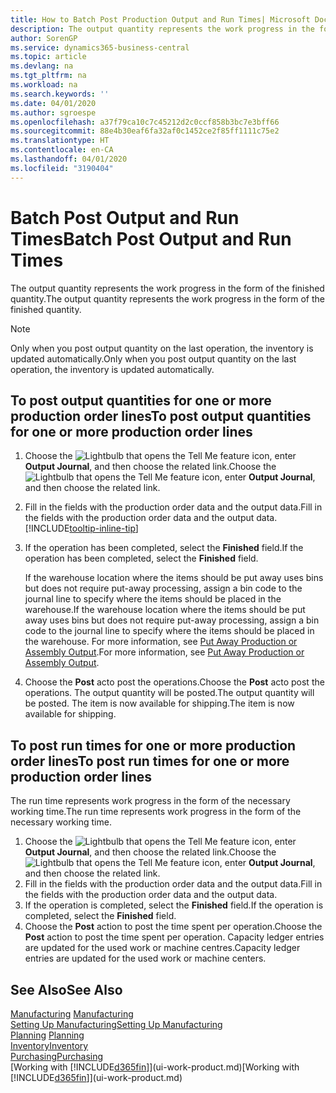 ```yaml
---
title: How to Batch Post Production Output and Run Times| Microsoft Docs
description: The output quantity represents the work progress in the form of the finished quantity.
author: SorenGP
ms.service: dynamics365-business-central
ms.topic: article
ms.devlang: na
ms.tgt_pltfrm: na
ms.workload: na
ms.search.keywords: ''
ms.date: 04/01/2020
ms.author: sgroespe
ms.openlocfilehash: a37f79ca10c7c45212d2c0ccf858b3bc7e3bff66
ms.sourcegitcommit: 88e4b30eaf6fa32af0c1452ce2f85ff1111c75e2
ms.translationtype: HT
ms.contentlocale: en-CA
ms.lasthandoff: 04/01/2020
ms.locfileid: "3190404"
---
```

# <a name="batch-post-output-and-run-times"></a><span data-ttu-id="0b86a-103">Batch Post Output and Run Times</span><span class="sxs-lookup"><span data-stu-id="0b86a-103">Batch Post Output and Run Times</span></span>
<span data-ttu-id="0b86a-104">The output quantity represents the work progress in the form of the finished quantity.</span><span class="sxs-lookup"><span data-stu-id="0b86a-104">The output quantity represents the work progress in the form of the finished quantity.</span></span>  

> [!NOTE]
> <span data-ttu-id="0b86a-105">Only when you post output quantity on the last operation, the inventory is updated automatically.</span><span class="sxs-lookup"><span data-stu-id="0b86a-105">Only when you post output quantity on the last operation, the inventory is updated automatically.</span></span>  

## <a name="to-post-output-quantities-for-one-or-more-production-order-lines"></a><span data-ttu-id="0b86a-106">To post output quantities for one or more production order lines</span><span class="sxs-lookup"><span data-stu-id="0b86a-106">To post output quantities for one or more production order lines</span></span>
1. <span data-ttu-id="0b86a-107">Choose the ![Lightbulb that opens the Tell Me feature](media/ui-search/search_small.png "Tell me what you want to do") icon, enter **Output Journal**, and then choose the related link.</span><span class="sxs-lookup"><span data-stu-id="0b86a-107">Choose the ![Lightbulb that opens the Tell Me feature](media/ui-search/search_small.png "Tell me what you want to do") icon, enter **Output Journal**, and then choose the related link.</span></span>  
2. <span data-ttu-id="0b86a-108">Fill in the fields with the production order data and the output data.</span><span class="sxs-lookup"><span data-stu-id="0b86a-108">Fill in the fields with the production order data and the output data.</span></span> [!INCLUDE[tooltip-inline-tip](includes/tooltip-inline-tip_md.md)]
3. <span data-ttu-id="0b86a-109">If the operation has been completed, select the **Finished** field.</span><span class="sxs-lookup"><span data-stu-id="0b86a-109">If the operation has been completed, select the **Finished** field.</span></span>  

    <span data-ttu-id="0b86a-110">If the warehouse location where the items should be put away uses bins but does not require put-away processing,  assign a bin code to the journal line to specify where the items should be placed in the warehouse.</span><span class="sxs-lookup"><span data-stu-id="0b86a-110">If the warehouse location where the items should be put away uses bins but does not require put-away processing,  assign a bin code to the journal line to specify where the items should be placed in the warehouse.</span></span> <span data-ttu-id="0b86a-111">For more information, see [Put Away Production or Assembly Output](warehouse-how-to-put-away-production-output.md).</span><span class="sxs-lookup"><span data-stu-id="0b86a-111">For more information, see [Put Away Production or Assembly Output](warehouse-how-to-put-away-production-output.md).</span></span>  

4. <span data-ttu-id="0b86a-112">Choose the **Post** acto post the operations.</span><span class="sxs-lookup"><span data-stu-id="0b86a-112">Choose the **Post** acto post the operations.</span></span> <span data-ttu-id="0b86a-113">The output quantity will be posted.</span><span class="sxs-lookup"><span data-stu-id="0b86a-113">The output quantity will be posted.</span></span> <span data-ttu-id="0b86a-114">The item is now available for shipping.</span><span class="sxs-lookup"><span data-stu-id="0b86a-114">The item is now available for shipping.</span></span>  

## <a name="to-post-run-times-for-one-or-more-production-order-lines"></a><span data-ttu-id="0b86a-115">To post run times for one or more production order lines</span><span class="sxs-lookup"><span data-stu-id="0b86a-115">To post run times for one or more production order lines</span></span>
<span data-ttu-id="0b86a-116">The run time represents work progress in the form of the necessary working time.</span><span class="sxs-lookup"><span data-stu-id="0b86a-116">The run time represents work progress in the form of the necessary working time.</span></span>    

1.  <span data-ttu-id="0b86a-117">Choose the ![Lightbulb that opens the Tell Me feature](media/ui-search/search_small.png "Tell me what you want to do") icon, enter **Output Journal**, and then choose the related link.</span><span class="sxs-lookup"><span data-stu-id="0b86a-117">Choose the ![Lightbulb that opens the Tell Me feature](media/ui-search/search_small.png "Tell me what you want to do") icon, enter **Output Journal**, and then choose the related link.</span></span>  
2. <span data-ttu-id="0b86a-118">Fill in the fields with the production order data and the output data.</span><span class="sxs-lookup"><span data-stu-id="0b86a-118">Fill in the fields with the production order data and the output data.</span></span>  
3.  <span data-ttu-id="0b86a-119">If the operation is completed, select the **Finished** field.</span><span class="sxs-lookup"><span data-stu-id="0b86a-119">If the operation is completed, select the **Finished** field.</span></span>  
4. <span data-ttu-id="0b86a-120">Choose the **Post** action to post the time spent per operation.</span><span class="sxs-lookup"><span data-stu-id="0b86a-120">Choose the **Post** action to post the time spent per operation.</span></span> <span data-ttu-id="0b86a-121">Capacity ledger entries are updated for the used work or machine centres.</span><span class="sxs-lookup"><span data-stu-id="0b86a-121">Capacity ledger entries are updated for the used work or machine centers.</span></span>

## <a name="see-also"></a><span data-ttu-id="0b86a-122">See Also</span><span class="sxs-lookup"><span data-stu-id="0b86a-122">See Also</span></span>  
<span data-ttu-id="0b86a-123">[Manufacturing](production-manage-manufacturing.md)  </span><span class="sxs-lookup"><span data-stu-id="0b86a-123">[Manufacturing](production-manage-manufacturing.md)  </span></span>  
[<span data-ttu-id="0b86a-124">Setting Up Manufacturing</span><span class="sxs-lookup"><span data-stu-id="0b86a-124">Setting Up Manufacturing</span></span>](production-configure-production-processes.md)  
<span data-ttu-id="0b86a-125">[Planning](production-planning.md)    </span><span class="sxs-lookup"><span data-stu-id="0b86a-125">[Planning](production-planning.md)    </span></span>  
[<span data-ttu-id="0b86a-126">Inventory</span><span class="sxs-lookup"><span data-stu-id="0b86a-126">Inventory</span></span>](inventory-manage-inventory.md)  
[<span data-ttu-id="0b86a-127">Purchasing</span><span class="sxs-lookup"><span data-stu-id="0b86a-127">Purchasing</span></span>](purchasing-manage-purchasing.md)  
<span data-ttu-id="0b86a-128">[Working with [!INCLUDE[d365fin](includes/d365fin_md.md)]](ui-work-product.md)</span><span class="sxs-lookup"><span data-stu-id="0b86a-128">[Working with [!INCLUDE[d365fin](includes/d365fin_md.md)]](ui-work-product.md)</span></span>
